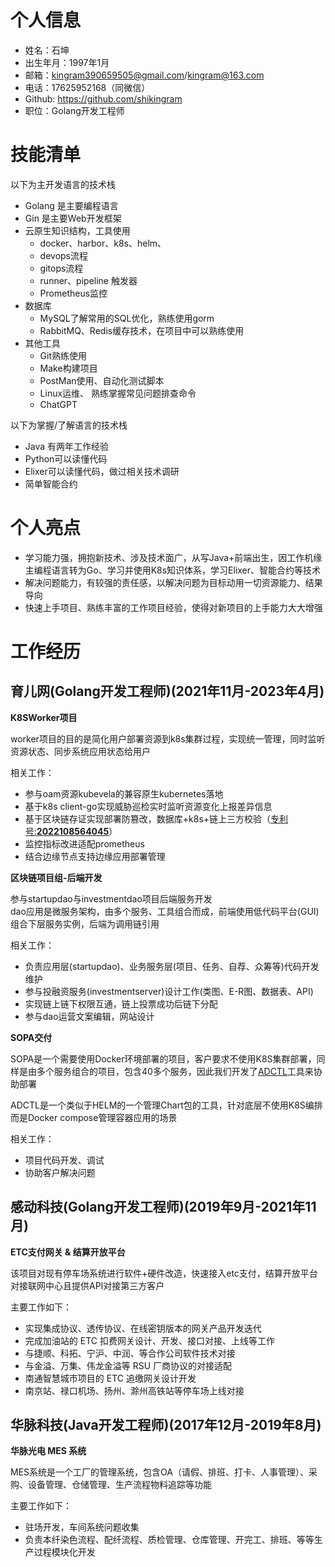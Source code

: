 # 个人信息
- 姓名：石坤
- 出生年月：1997年1月
- 邮箱：kingram390659505@gmail.com/kingram@163.com
- 电话：17625952168（同微信）
- Github: https://github.com/shikingram
- 职位：Golang开发工程师

# 技能清单
以下为主开发语言的技术栈
- Golang 是主要编程语言
- Gin 是主要Web开发框架
- 云原生知识结构，工具使用
	- docker、harbor、k8s、helm、
	- devops流程
	- gitops流程
	- runner、pipeline 触发器
	- Prometheus监控
- 数据库
	- MySQL了解常用的SQL优化，熟练使用gorm
	- RabbitMQ、Redis缓存技术，在项目中可以熟练使用
- 其他工具
	- Git熟练使用
	- Make构建项目
	- PostMan使用、自动化测试脚本
	- Linux运维、 熟练掌握常见问题排查命令
	- ChatGPT

以下为掌握/了解语言的技术栈
- Java 有两年工作经验 
- Python可以读懂代码
- Elixer可以读懂代码，做过相关技术调研
- 简单智能合约

# 个人亮点
- 学习能力强，拥抱新技术、涉及技术面广，从写Java+前端出生，因工作机缘主编程语言转为Go、学习并使用K8s知识体系，学习Elixer、智能合约等技术
- 解决问题能力，有较强的责任感，以解决问题为目标动用一切资源能力、结果导向
- 快速上手项目、熟练丰富的工作项目经验，使得对新项目的上手能力大大增强

# 工作经历
## 育儿网(Golang开发工程师)(2021年11月-2023年4月)
**K8SWorker项目**

worker项目的目的是简化用户部署资源到k8s集群过程，实现统一管理，同时监听资源状态、同步系统应用状态给用户

相关工作：
- 参与oam资源kubevela的兼容原生kubernetes落地
- 基于k8s client-go实现威胁巡检实时监听资源变化上报差异信息
- 基于区块链存证实现部署防篡改，数据库+k8s+链上三方校验（[专利号:**2022108564045**](https://cpquery.cponline.cnipa.gov.cn/detail/index?zhuanlisqh=2022108564045&anjianbh)）
- 监控指标改进适配prometheus
- 结合边缘节点支持边缘应用部署管理

**区块链项目组-后端开发**

参与startupdao与investmentdao项目后端服务开发   
dao应用是微服务架构，由多个服务、工具组合而成，前端使用低代码平台(GUI)组合下层服务实例，后端为调用链引用

相关工作：
- 负责应用层(startupdao)、业务服务层(项目、任务、自荐、众筹等)代码开发维护
- 参与投融资服务(investmentserver)设计工作(类图、E-R图、数据表、API)
- 实现链上链下权限互通，链上投票成功后链下分配
- 参与dao运营文案编辑，网站设计

**SOPA交付**

SOPA是一个需要使用Docker环境部署的项目，客户要求不使用K8S集群部署，同样是由多个服务组合的项目，包含40多个服务，因此我们开发了[ADCTL](https://github.com/shikingram/adctl)工具来协助部署

ADCTL是一个类似于HELM的一个管理Chart包的工具，针对底层不使用K8S编排而是Docker compose管理容器应用的场景

相关工作：
- 项目代码开发、调试
- 协助客户解决问题

## 感动科技(Golang开发工程师)(2019年9月-2021年11月)
**ETC支付网关 & 结算开放平台**

该项目对现有停车场系统进行软件+硬件改造，快速接入etc支付，结算开放平台对接联网中心且提供API对接第三方客户

主要工作如下：
- 实现集成协议、透传协议、在线密钥版本的网关产品开发迭代
- 完成加油站的 ETC 扣费网关设计、开发、接口对接、上线等工作
- 与捷顺、科拓、宁沪、中润、等合作公司软件技术对接
- 与金溢、万集、伟龙金溢等 RSU 厂商协议的对接适配
- 南通智慧城市项目的 ETC 追缴网关设计开发
- 南京站、禄口机场、扬州、滁州高铁站等停车场上线对接

## 华脉科技(Java开发工程师)(2017年12月-2019年8月)
**华脉光电 MES 系统**

MES系统是一个工厂的管理系统，包含OA（请假、排班、打卡、人事管理）、采购、设备管理、仓储管理、生产流程物料追踪等功能

主要工作如下：
- 驻场开发，车间系统问题收集
- 负责本纤染色流程、配纤流程、质检管理、仓库管理、开完工、排班、等等生产过程模块化开发
